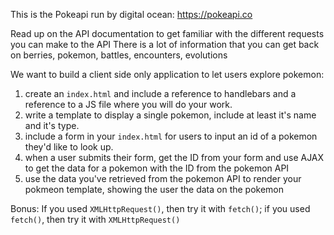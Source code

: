 This is the Pokeapi run by digital ocean: https://pokeapi.co

Read up on the API documentation to get familiar with the different requests you can make to the API There is a lot of information that you can get back on berries, pokemon, battles, encounters, evolutions

We want to build a client side only application to let users explore pokemon:

1. create an `index.html` and include a reference to handlebars and a reference to a JS file where you will do your work.
2. write a template to display a single pokemon, include at least it's name and it's type.
3. include a form in your `index.html` for users to input an id of a pokemon they'd like to look up.
4. when a user submits their form, get the ID from your form and use AJAX to get the data for a pokemon with the ID from the pokemon API
5. use the data you've retrieved from the pokemon API to render your pokmeon template, showing the user the data on the pokemon

Bonus:
If you used `XMLHttpRequest()`, then try it with `fetch()`; if you used `fetch()`, then try it with `XMLHttpRequest()`
